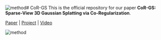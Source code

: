 ![method](https://github.com/jiaw-z/CoR-GS/assets/66359549/172ad62d-5c1f-40bf-8d28-d525f23d451d)# CoR-GS
This is the official repository for our paper **CoR-GS: Sparse-View 3D Gaussian Splatting via Co-Regularization**.

[Paper]() | [Project](https://jiaw-z.github.io/CoR-GS/) | [Video]()

![method](https://github.com/jiaw-z/CoR-GS/assets/66359549/150a4aef-f354-4525-95b8-30a50a2d098e)
